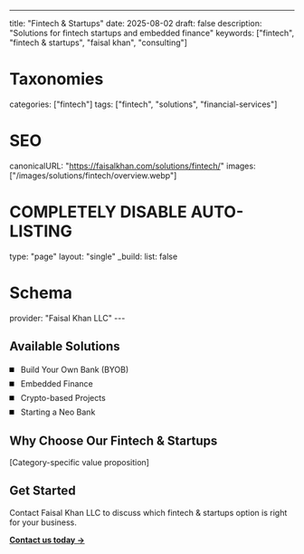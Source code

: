 ---
title: "Fintech & Startups"
date: 2025-08-02
draft: false
description: "Solutions for fintech startups and embedded finance"
keywords: ["fintech", "fintech & startups", "faisal khan", "consulting"]

# Taxonomies  
categories: ["fintech"]
tags: ["fintech", "solutions", "financial-services"]

# SEO
canonicalURL: "https://faisalkhan.com/solutions/fintech/"
images: ["/images/solutions/fintech/overview.webp"]

# COMPLETELY DISABLE AUTO-LISTING
type: "page"
layout: "single"
_build:
  list: false

# Schema
provider: "Faisal Khan LLC"
---<style>
/* Theme-responsive bullet colors */
.theme-bullet {
  background-color: #000000 !important; /* Black in light mode */
}

.dark .theme-bullet {
  background-color: #ffffff !important; /* White in dark mode */
}
</style>

## Available Solutions

<ul style="padding-left: 0; margin: 20px 0;">
<li style="list-style: none; position: relative; padding-left: 20px; margin-bottom: 8px;"><span class="theme-bullet" style="position: absolute; left: 0; top: 50%; transform: translateY(-50%); width: 8px; height: 8px; background-color: #000000; display: inline-block;"></span><a href="/solutions/fintech/build-your-own-bank/" style="text-decoration: none; color: inherit;">Build Your Own Bank (BYOB)</a></li>
<li style="list-style: none; position: relative; padding-left: 20px; margin-bottom: 8px;"><span class="theme-bullet" style="position: absolute; left: 0; top: 50%; transform: translateY(-50%); width: 8px; height: 8px; background-color: #000000; display: inline-block;"></span><a href="/solutions/fintech/embedded-finance/" style="text-decoration: none; color: inherit;">Embedded Finance</a></li>
<li style="list-style: none; position: relative; padding-left: 20px; margin-bottom: 8px;"><span class="theme-bullet" style="position: absolute; left: 0; top: 50%; transform: translateY(-50%); width: 8px; height: 8px; background-color: #000000; display: inline-block;"></span><a href="/solutions/fintech/crypto-based-projects/" style="text-decoration: none; color: inherit;">Crypto-based Projects</a></li>
<li style="list-style: none; position: relative; padding-left: 20px; margin-bottom: 8px;"><span class="theme-bullet" style="position: absolute; left: 0; top: 50%; transform: translateY(-50%); width: 8px; height: 8px; background-color: #000000; display: inline-block;"></span><a href="/solutions/fintech/starting-a-neo-bank/" style="text-decoration: none; color: inherit;">Starting a Neo Bank</a></li>

</ul>

## Why Choose Our Fintech & Startups

[Category-specific value proposition]

## Get Started

Contact Faisal Khan LLC to discuss which fintech & startups option is right for your business.

**[Contact us today →](mailto:contact@faisalkhan.com)**
